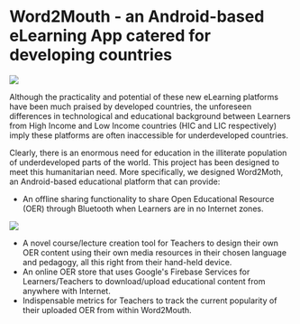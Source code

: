 # Word2Mouth - an Android-based eLearning App catered for developing countries

![](/AndroidStudioProjects/Word2Mouthv2/app/src/main/res/drawable/logo.png)

Although the practicality and potential of these new eLearning platforms have been much praised by 
developed countries, the unforeseen differences in technological and educational background between Learners from High Income and 
Low Income countries (HIC and LIC respectively) imply these platforms are often inaccessible for underdeveloped countries. 

Clearly, there is an enormous need for education in the illiterate population of underdeveloped parts of the world. 
This project has been designed to meet this humanitarian need. More specifically, we designed Word2Moth, an Android-based educational platform that can provide:

- An offline sharing functionality to share Open Educational Resource (OER) through Bluetooth when Learners are in no Internet zones.


![](image.png)

- A novel course/lecture creation tool for Teachers to design their own OER content using their own media resources in their chosen language and pedagogy, all this right from their hand-held device.
- An online OER store that uses Google's Firebase Services for Learners/Teachers to download/upload educational content from anywhere with Internet. 
- Indispensable metrics for Teachers to track the current popularity of their uploaded OER from within Word2Mouth.
